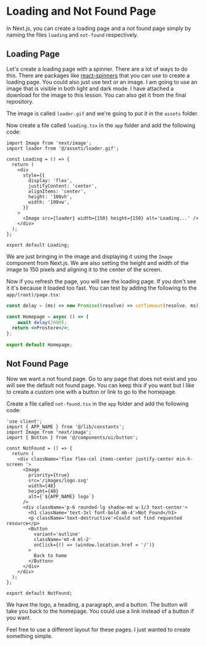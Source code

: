 # Loading and Not Found Page

In Next.js, you can create a loading page and a not found page simply by naming the files `loading` and `not-found` respectively.

## Loading Page

Let's create a loading page with a spinner. There are a lot of ways to do this. There are packages like [react-spinners](https://www.npmjs.com/package/react-spinners) that you can use to create a loading page. You could also just use text or an image. I am going to use an image that is visible in both light and dark mode. I have attached a download for the image to this lesson. You can also get it from the final repository.

The image is called `loader.gif` and we're going to put it in the `assets` folder.

Now create a file called `loading.tsx` in the `app` folder and add the following code:

```tsx
import Image from 'next/image';
import loader from '@/assets/loader.gif';

const Loading = () => {
  return (
    <div
      style={{
        display: 'flex',
        justifyContent: 'center',
        alignItems: 'center',
        height: '100vh',
        width: '100vw',
      }}
    >
      <Image src={loader} width={150} height={150} alt='Loading...' />
    </div>
  );
};

export default Loading;
```

We are just bringing in the image and displaying it using the `Image` component from Next.js. We are also setting the height and width of the image to 150 pixels and aligning it to the center of the screen.

Now if you refresh the page, you will see the loading page. If you don't see it it's because it loaded too fast. You can test by adding the following to the `app/(root)/page.tsx`:

```jsx
const delay = (ms) => new Promise((resolve) => setTimeout(resolve, ms));

const Homepage = async () => {
    await delay(2000);
  return <>Prostore</>;
};

export default Homepage;

```

## Not Found Page

Now we want a not found page. Go to any page that does not exist and you will see the default not found page. You can keep this if you want but I like to create a custom one with a button or link to go to the homepage.

Create a file called `not-found.tsx` in the `app` folder and add the following code:

```tsx
'use client';
import { APP_NAME } from '@/lib/constants';
import Image from 'next/image';
import { Button } from '@/components/ui/button';

const NotFound = () => {
  return (
    <div className='flex flex-col items-center justify-center min-h-screen '>
      <Image
        priority={true}
        src='/images/logo.svg'
        width={48}
        height={48}
        alt={`${APP_NAME} logo`}
      />
      <div className='p-6 rounded-lg shadow-md w-1/3 text-center'>
        <h1 className='text-3xl font-bold mb-4'>Not Found</h1>
        <p className='text-destructive'>Could not find requested resource</p>
        <Button
          variant='outline'
          className='mt-4 ml-2'
          onClick={() => (window.location.href = '/')}
        >
          Back to home
        </Button>
      </div>
    </div>
  );
};

export default NotFound;
```

We have the logo, a heading, a paragraph, and a button. The button will take you back to the homepage. You could use a link instead of a button if you want.

Feel free to use a different layout for these pages. I just wanted to create something simple.
